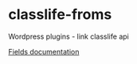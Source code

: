 # classlife-froms
Wordpress plugins - link classlife api

[Fields documentation](https://docs.google.com/spreadsheets/d/1kUbE29loNf72vpzjHv1Tz5ApQW7nny-Y7NEg1vJb1nE/edit?usp=sharing)